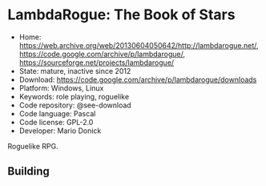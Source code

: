 # LambdaRogue: The Book of Stars

- Home: https://web.archive.org/web/20130604050642/http://lambdarogue.net/, https://code.google.com/archive/p/lambdarogue/, https://sourceforge.net/projects/lambdarogue/
- State: mature, inactive since 2012
- Download: https://code.google.com/archive/p/lambdarogue/downloads
- Platform: Windows, Linux
- Keywords: role playing, roguelike
- Code repository: @see-download
- Code language: Pascal
- Code license: GPL-2.0
- Developer: Mario Donick

Roguelike RPG.

## Building
